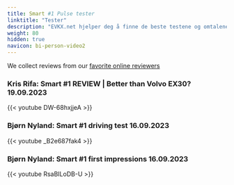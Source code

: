 ```yaml
---
title: Smart #1 Pulse tester
linktitle: "Tester"
description: "EVKX.net hjelper deg å finne de beste testene og omtalene av denne modellen. "
weight: 80
hidden: true
navicon: bi-person-video2
---
```

We collect reviews from our [favorite online reviewers](/guides/evreviewers/)

### Kris Rifa: Smart #1 REVIEW | Better than Volvo EX30? 19.09.2023

{{< youtube DW-68hxjjeA >}}

### Bjørn Nyland: Smart #1 driving test 16.09.2023

{{< youtube _B2e687fak4 >}}

### Bjørn Nyland: Smart #1 first impressions 16.09.2023

{{< youtube RsaBILoDB-U >}}

